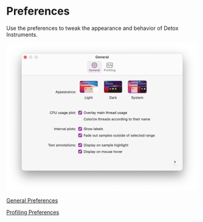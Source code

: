 # Preferences

Use the preferences to tweak the appearance and behavior of Detox Instruments.

![General Preferences](Resources/Preferences_General.png "General Preferences")

[General Preferences](Preferences_General.md)

[Profiling Preferences](Preferences_Profiling.md)
